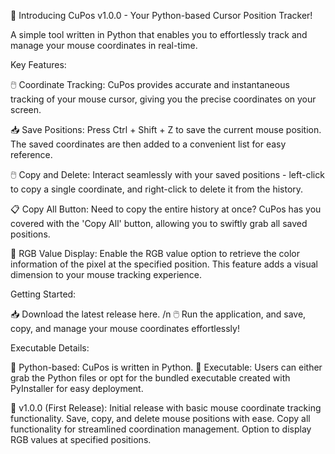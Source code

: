 🚀 Introducing CuPos v1.0.0 - Your Python-based Cursor Position Tracker!

A simple tool written in Python that enables you to effortlessly track and manage your mouse coordinates in real-time.

Key Features:

🖱️ Coordinate Tracking: CuPos provides accurate and instantaneous tracking of your mouse cursor, giving you the precise coordinates on your screen.

📥 Save Positions: Press Ctrl + Shift + Z to save the current mouse position. The saved coordinates are then added to a convenient list for easy reference.

🖱️ Copy and Delete: Interact seamlessly with your saved positions - left-click to copy a single coordinate, and right-click to delete it from the history.

📋 Copy All Button: Need to copy the entire history at once? CuPos has you covered with the 'Copy All' button, allowing you to swiftly grab all saved positions.

🌈 RGB Value Display: Enable the RGB value option to retrieve the color information of the pixel at the specified position. This feature adds a visual dimension to your mouse tracking experience.

Getting Started:

📥 Download the latest release here. /n
🖱️ Run the application, and save, copy, and manage your mouse coordinates effortlessly!

Executable Details:

🐍 Python-based: CuPos is written in Python.
🚀 Executable: Users can either grab the Python files or opt for the bundled executable created with PyInstaller for easy deployment.

🎉 v1.0.0 (First Release):
Initial release with basic mouse coordinate tracking functionality.
Save, copy, and delete mouse positions with ease.
Copy all functionality for streamlined coordination management.
Option to display RGB values at specified positions.
